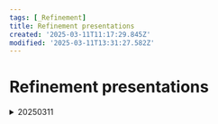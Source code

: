 ```yaml
---
tags: [_Refinement]
title: Refinement presentations
created: '2025-03-11T11:17:29.845Z'
modified: '2025-03-11T13:31:27.582Z'
---
```


# Refinement presentations
<details>
  <summary>20250311</summary>
  
UAT - User accentance testint

  + https://ccc.atlassian.net/browse/RFE-19517
  
    - This is a simple enhancement that consists of increasing the size of the search bar to align it with the window components, in this case the Available Tags component.

    Complexity uncertainty and volume is **low**

  + https://ccc.atlassian.net/browse/RFE-19598

    - This is another simple enhancement that consists of increasing the margin to show the shared libraries name indented.

    Complexity uncertainty and volume is **low**

  + https://ccc.atlassian.net/browse/RFE-19605

    - In this case, this improvement that consists of rename two existing filter options:
      + “Type” ->“With document” option is renamed to “With file attachment”.
      + “Publication date”-> “Custom” option is renamed to “Custom date range” 

    Complexity uncertainty and volume is **low**

  + https://ccc.atlassian.net/browse/RFE-19561

    - Finally, this improvement consists of removing the "Open" option from the citation's contextual menu.

    Complexity uncertainty and volume is **low**

</details>
